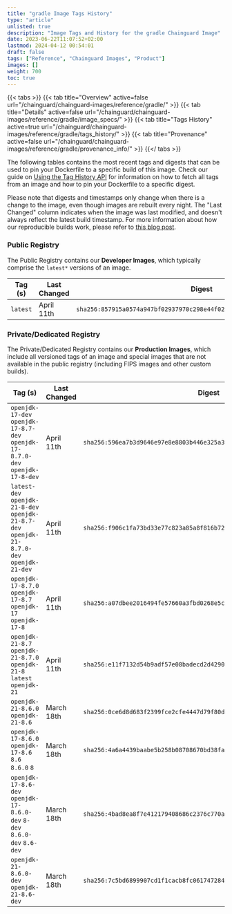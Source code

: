 ```yaml
---
title: "gradle Image Tags History"
type: "article"
unlisted: true
description: "Image Tags and History for the gradle Chainguard Image"
date: 2023-06-22T11:07:52+02:00
lastmod: 2024-04-12 00:54:01
draft: false
tags: ["Reference", "Chainguard Images", "Product"]
images: []
weight: 700
toc: true
---
```


{{< tabs >}}
{{< tab title="Overview" active=false url="/chainguard/chainguard-images/reference/gradle/" >}}
{{< tab title="Details" active=false url="/chainguard/chainguard-images/reference/gradle/image_specs/" >}}
{{< tab title="Tags History" active=true url="/chainguard/chainguard-images/reference/gradle/tags_history/" >}}
{{< tab title="Provenance" active=false url="/chainguard/chainguard-images/reference/gradle/provenance_info/" >}}
{{</ tabs >}}

The following tables contains the most recent tags and digests that can be used to pin your Dockerfile to a specific build of this image. Check our guide on [Using the Tag History API](/chainguard/chainguard-images/using-the-tag-history-api/) for information on how to fetch all tags from an image and how to pin your Dockerfile to a specific digest.

Please note that digests and timestamps only change when there is a change to the image, even though images are rebuilt every night. The "Last Changed" column indicates when the image was last modified, and doesn't always reflect the latest build timestamp. For more information about how our reproducible builds work, please refer to [this blog post](https://www.chainguard.dev/unchained/reproducing-chainguards-reproducible-image-builds).

### Public Registry
The Public Registry contains our **Developer Images**, which typically comprise the `latest*` versions of an image.

| Tag (s)   | Last Changed | Digest                                                                    |
|-----------|--------------|---------------------------------------------------------------------------|
|  `latest` | April 11th   | `sha256:857915a0574a947bf02937970c298e44f02fa20fd2721b4b45c047588828029c` |


### Private/Dedicated Registry
The Private/Dedicated Registry contains our **Production Images**, which include all versioned tags of an image and special images that are not available in the public registry (including FIPS images and other custom builds).

| Tag (s)                                                                                       | Last Changed | Digest                                                                    |
|-----------------------------------------------------------------------------------------------|--------------|---------------------------------------------------------------------------|
|  `openjdk-17-dev` `openjdk-17-8.7-dev` `openjdk-17-8.7.0-dev` `openjdk-17-8-dev`              | April 11th   | `sha256:596ea7b3d9646e97e8e8803b446e325a355916211af9cea50408582d7568481c` |
|  `latest-dev` `openjdk-21-8-dev` `openjdk-21-8.7-dev` `openjdk-21-8.7.0-dev` `openjdk-21-dev` | April 11th   | `sha256:f906c1fa73bd33e77c823a85a8f816b725d8b312c747c0bcf7839b6b0cdd6aea` |
|  `openjdk-17-8.7.0` `openjdk-17-8.7` `openjdk-17` `openjdk-17-8`                              | April 11th   | `sha256:a07dbee2016494fe57660a3fbd0268e5c44590e86f46df4e8dcada9e5940ab71` |
|  `openjdk-21-8.7` `openjdk-21-8.7.0` `openjdk-21-8` `latest` `openjdk-21`                     | April 11th   | `sha256:e11f7132d54b9adf57e08badecd2d4290199943abf03d1a0d2ecf91021ebb409` |
|  `openjdk-21-8.6.0` `openjdk-21-8.6`                                                          | March 18th   | `sha256:0ce6d8d683f2399fce2cfe4447d79f80d123a70512d344d162fa2c319b87d3c8` |
|  `openjdk-17-8.6.0` `openjdk-17-8.6` `8.6` `8.6.0` `8`                                        | March 18th   | `sha256:4a6a4439baabe5b258b08708670bd38fa47707efc387dd6d3b7b41821ffbf1b7` |
|  `openjdk-17-8.6-dev` `openjdk-17-8.6.0-dev` `8-dev` `8.6.0-dev` `8.6-dev`                    | March 18th   | `sha256:4bad8ea8f7e412179408686c2376c770a33cbb22867d54de5e0a8245bc484c62` |
|  `openjdk-21-8.6.0-dev` `openjdk-21-8.6-dev`                                                  | March 18th   | `sha256:7c5bd6899907cd1f1cacb8fc0617472843a66650bb8960d24342d4283f90649d` |

